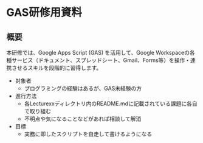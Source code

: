 # GAS研修用資料

## 概要

本研修では、Google Apps Script (GAS) を活用して、Google Workspaceの各種サービス（ドキュメント、スプレッドシート、Gmail、Forms等）を操作・連携させるスキルを段階的に習得します。

- 対象者
  - プログラミングの経験はあるが、GAS未経験の方
- 進行方法
  - 各Lecturexxディレクトリ内のREADME.mdに記載されている課題に各自で取り組む
  - 不明点や気になることなどがあれば相談して解消
- 目標
  - 実務に即したスクリプトを自走して書けるようになる
